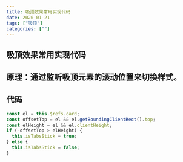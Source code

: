 ```yaml
---
title: 吸顶效果常用实现代码
date: 2020-01-21
tags: ["吸顶"]
categories: [""]
---
```


## 吸顶效果常用实现代码

## 原理：通过监听吸顶元素的滚动位置来切换样式。

## 代码
<!--more-->
```javascript
const el = this.$refs.card;
const offsetTop = el && el.getBoundingClientRect().top;
const elHeight = el && el.clientHeight;
if (-offsetTop > elHeight) {
  this.isTabsStick = true;
} else {
  this.isTabsStick = false;
}
```
